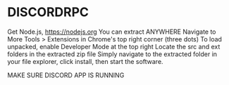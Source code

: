 # DISCORDRPC
Get Node.js, https://nodejs.org
You can extract ANYWHERE
Navigate to More Tools > Extensions in Chrome's top right corner (three dots)
To load unpacked, enable Developer Mode at the top right
Locate the src and ext folders in the extracted zip file
Simply navigate to the extracted folder in your file explorer, click install, then start the software.

MAKE SURE DISCORD APP IS RUNNING
